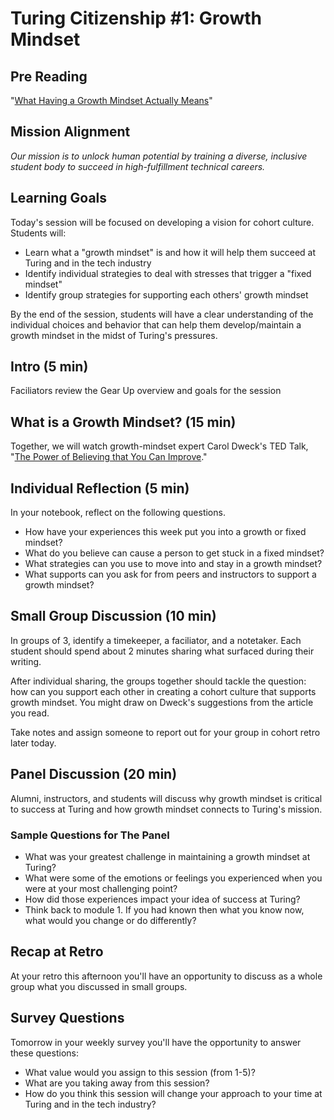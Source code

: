 # Turing Citizenship #1: Growth Mindset

## Pre Reading 

"[What Having a Growth Mindset Actually Means](https://hbr.org/2016/01/what-having-a-growth-mindset-actually-means)"

## Mission Alignment

*Our mission is to unlock human potential by training a diverse, inclusive student body to succeed in high-fulfillment technical careers.*

## Learning Goals

Today's session will be focused on developing a vision for cohort culture. Students will:

* Learn what a "growth mindset" is and how it will help them succeed at Turing and in the tech industry
* Identify individual strategies to deal with stresses that trigger a "fixed mindset"
* Identify group strategies for supporting each others' growth mindset

By the end of the session, students will have a clear understanding of the individual choices and behavior that can help them develop/maintain a growth mindset in the midst of Turing's pressures.  

## Intro (5 min)

Faciliators review the Gear Up overview and goals for the session

## What is a Growth Mindset? (15 min)

Together, we will watch growth-mindset expert Carol Dweck's TED Talk, "[The Power of Believing that You Can Improve](https://www.ted.com/talks/carol_dweck_the_power_of_believing_that_you_can_improve)."

## Individual Reflection (5 min)

In your notebook, reflect on the following questions.

* How have your experiences this week put you into a growth or fixed mindset?
* What do you believe can cause a person to get stuck in a fixed mindset?
* What strategies can you use to move into and stay in a growth mindset?
* What supports can you ask for from peers and instructors to support a growth mindset?

## Small Group Discussion (10 min)

In groups of 3, identify a timekeeper, a faciliator, and a notetaker.  Each student should spend about 2 minutes sharing what surfaced during their writing.

After individual sharing, the groups together should tackle the question: how can you support each other in creating a cohort culture that supports growth mindset. You might draw on Dweck's suggestions from the article you read.

Take notes and assign someone to report out for your group in cohort retro later today.

## Panel Discussion (20 min)

Alumni, instructors, and students will discuss why growth mindset is critical to success at Turing and how growth mindset connects to Turing's mission.

### Sample Questions for The Panel

* What was your greatest challenge in maintaining a growth mindset at Turing?
* What were some of the emotions or feelings you experienced when you were at your most challenging point?
* How did those experiences impact your idea of success at Turing?
* Think back to module 1. If you had known then what you know now, what would you change or do differently?

## Recap at Retro

At your retro this afternoon you'll have an opportunity to discuss as a whole group what you discussed in small groups.

## Survey Questions

Tomorrow in your weekly survey you'll have the opportunity to answer these questions:

* What value would you assign to this session (from 1-5)?
* What are you taking away from this session?
* How do you think this session will change your approach to your time at Turing and in the tech industry?
